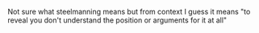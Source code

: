 Not sure what steelmanning means but from context I guess it means "to reveal you don't understand the position or arguments for it at all"

